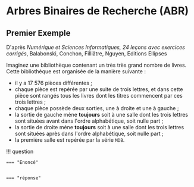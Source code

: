 # Arbres Binaires de Recherche (ABR)

## Premier Exemple

D'après *Numérique et Sciences Informatiques, 24 leçons avec exercices corrigés*, Balabonski, Conchon, Filliâtre, Nguyen, Editions Ellipses

Imaginez une bibliothèque contenant un très très grand nombre de livres. Cette bibliothèque est organisée de la manière suivante :

* il y a 17 576 pièces différentes ;
* chaque pièce est repérée par une suite de trois lettres, et dans cette pièce sont rangés tous les livres dont les titres commencent par ces trois lettres ;
* chaque pièce possède deux sorties, une à droite et une à gauche ;
* la sortie de gauche mène **toujours** soit à une salle dont les trois lettres sont situées avant dans l'ordre alphabétique, soit nulle part ;
* la sortie de droite mène **toujours** soit à une salle dont les trois lettres sont situées après dans l'ordre alphabétique, soit nulle part ;
* la première salle est repérée par la série `MDB`.

!!! question 

	=== "Enoncé"
		
	
	=== "réponse"